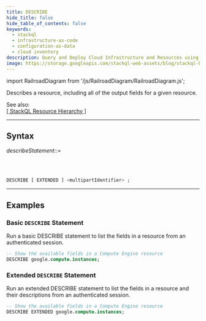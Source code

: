 ```yaml
---
title: DESCRIBE
hide_title: false
hide_table_of_contents: false
keywords:
  - stackql
  - infrastructure-as-code
  - configuration-as-data
  - cloud inventory
description: Query and Deploy Cloud Infrastructure and Resources using SQL
image: https://storage.googleapis.com/stackql-web-assets/blog/stackql-blog-post-featured-image.png
---
```

import RailroadDiagram from '/js/RailroadDiagram/RailroadDiagram.js';

Describes a resource, including all of the output fields for a given resource.  

See also:  
[[ StackQL Resource Hierarchy ]](/docs/getting-started/resource-hierarchy)

* * * 

## Syntax

*describeStatement::=*

<RailroadDiagram 
type="describe"
/>

&nbsp;  
&nbsp;  

```sql
DESCRIBE [ EXTENDED ] <multipartIdentifier> ;
```

* * *

## Examples

### Basic `DESCRIBE` Statement
Run a basic DESCRIBE statement to list the fields in a resource from an authenticated session.

```sql
-- Show the available fields in a Compute Engine resource
DESCRIBE google.compute.instances;
```

### Extended `DESCRIBE` Statement
Run an extended DESCRIBE statement to list the fields in a resource and their descriptions from an authenticated session.

```sql
-- Show the available fields in a Compute Engine resource
DESCRIBE EXTENDED google.compute.instances;
```
